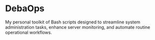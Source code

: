 # DebaOps
My personal toolkit of Bash scripts designed to streamline system administration tasks, enhance server monitoring, and automate routine operational workflows.
